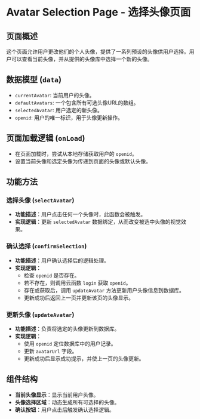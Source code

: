 # Avatar Selection Page - 选择头像页面

## 页面概述
这个页面允许用户更改他们的个人头像，提供了一系列预设的头像供用户选择。用户可以查看当前头像，并从提供的头像库中选择一个新的头像。

## 数据模型 (`data`)
- `currentAvatar`: 当前用户的头像。
- `defaultAvatars`: 一个包含所有可选头像URL的数组。
- `selectedAvatar`: 用户选定的新头像。
- `openid`: 用户的唯一标识，用于头像更新操作。

## 页面加载逻辑 (`onLoad`)
- 在页面加载时，尝试从本地存储获取用户的 `openid`。
- 设置当前头像和选定头像为传递到页面的头像或默认头像。

## 功能方法

### 选择头像 (`selectAvatar`)
- **功能描述**：用户点击任何一个头像时，此函数会被触发。
- **实现逻辑**：更新 `selectedAvatar` 数据绑定，从而改变被选中头像的视觉效果。

### 确认选择 (`confirmSelection`)
- **功能描述**：用户确认选择后的逻辑处理。
- **实现逻辑**：
  - 检查 `openid` 是否存在。
  - 若不存在，则调用云函数 `login` 获取 `openid`。
  - 存在或获取后，调用 `updateAvatar` 方法更新用户头像信息到数据库。
  - 更新成功后返回上一页并更新该页的头像显示。

### 更新头像 (`updateAvatar`)
- **功能描述**：负责将选定的头像更新到数据库。
- **实现逻辑**：
  - 使用 `openid` 定位数据库中的用户记录。
  - 更新 `avatarUrl` 字段。
  - 更新成功后显示成功提示，并使上一页的头像更新。

## 组件结构
- **当前头像显示**：显示当前用户头像。
- **头像选择区域**：动态生成所有可选择的头像。
- **确认按钮**：用户点击后触发确认选择逻辑。

